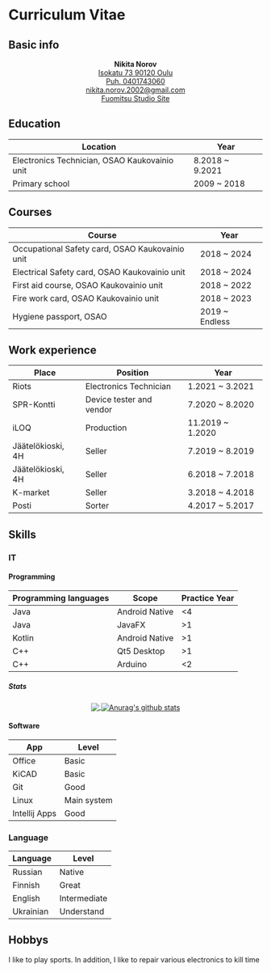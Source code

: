 # Curriculum Vitae

## Basic info

<div align="center">
    <b>Nikita Norov</b>
    <br><a href="https://www.google.com/maps/place/Isokatu+73,+90120+Oulu">Isokatu 73 90120 Oulu</a>
    <br><a href="tel:+358401743060">Puh. 0401743060</a>
    <br><a href="mailto:nikita.norov.2002@gmail.com">nikita.norov.2002@gmail.com</a>
    <br><a href="https://fstudio.dev">Fuomitsu Studio Site</a>
</div>

## Education

<div align="center">
  <table>
    <thead>
      <tr>
        <th>Location</th>
        <th>Year</th>
      </tr>
   </thead>
   <tbody>
    <tr>
      <td>Electronics Technician, OSAO Kaukovainio unit</td>
      <td>8.2018 ~ 9.2021</td>
     </tr>
     <tr>
       <td>Primary school</td>
       <td>2009 ~ 2018</td>
     </tr>
    </tbody>
  </table>
</div>

## Courses

<div align="center">
  <table>
    <thead>
      <tr>
        <th>Course</th>
        <th>Year</th>
      </tr>
   </thead>
   <tbody>
    <tr>
      <td>Occupational Safety card, OSAO Kaukovainio unit</td>
      <td>2018 ~ 2024</td>
     </tr>
     <tr>
       <td>Electrical Safety card, OSAO Kaukovainio unit</td>
       <td>2018 ~ 2024</td>
     </tr>
     <tr>
       <td>First aid course, OSAO Kaukovainio unit</td>
       <td>2018 ~ 2022</td>
     </tr>
     <tr>
       <td>Fire work card, OSAO Kaukovainio unit</td>
       <td>2018 ~ 2023</td>
     </tr>
     <tr>
       <td>Hygiene passport, OSAO</td>
       <td>2019 ~ Endless</td>
     </tr>
    </tbody>
  </table>
</div>

## Work experience

<div align="center">
  <table>
    <thead>
      <tr>
        <th>Place</th>
        <th>Position</th>
        <th>Year</th>
      </tr>
   </thead>
   <tbody>
    <tr>
      <td>Riots</td>
      <td>Electronics Technician</td>
      <td>1.2021 ~ 3.2021</td>
     </tr>
     <tr>
       <td>SPR-Kontti</td>
       <td>Device tester and vendor</td>
       <td>7.2020 ~ 8.2020</td>
     </tr>
     <tr>
       <td>iLOQ</td>
       <td>Production</td>
       <td>11.2019 ~ 1.2020</td>
     </tr>
     <tr>
       <td>Jäätelökioski, 4H</td>
       <td>Seller</td>
       <td>7.2019 ~ 8.2019</td>
     </tr>
     <tr>
       <td>Jäätelökioski, 4H</td>
       <td>Seller</td>
       <td>6.2018 ~ 7.2018</td>
     </tr>
     <tr>
       <td>K-market</td>
       <td>Seller</td>
       <td>3.2018 ~ 4.2018</td>
     </tr>
     <tr>
       <td>Posti</td>
       <td>Sorter</td>
       <td>4.2017 ~ 5.2017</td>
     </tr>
    </tbody>
  </table>
</div>

## Skills

### IT

#### Programming

<div align="center">
  <table>
    <thead>
      <tr>
        <th>Programming languages</th>
        <th>Scope</th>
        <th>Practice Year</th>
      </tr>
   </thead>
   <tbody>
    <tr>
      <td>Java</td>
      <td>Android Native</td>
      <td><4</td>
     </tr>
    <tr>
      <td>Java</td>
      <td>JavaFX</td>
      <td>>1</td>
     </tr>
     <tr>
       <td>Kotlin</td>
       <td>Android Native</td>
       <td>>1</td>
     </tr>
     <tr>
       <td>C++</td>
       <td>Qt5 Desktop</td>
       <td>>1</td>
     </tr>
     <tr>
       <td>C++</td>
       <td>Arduino</td>
       <td><2</td>
     </tr>
    </tbody>
  </table>
</div>

##### Stats
<div align="center">
  <a href="https://github.com/syorito-hatsuki">
    <img align="center" src="https://github-readme-stats.anuraghazra1.vercel.app/api?username=syorito-hatsuki&show_icons=true&include_all_commits=true&theme=vue"/>
  </a>
  <a href="https://github.com/syorito-hatsuki">
    <img align="center" src="https://github-readme-stats.vercel.app/api/top-langs/?username=syorito-hatsuki&include_all_commits=true&theme=vue" alt="Anurag's github stats" />
  </a>
</div>

#### Software

<div align="center">
  <table>
    <thead>
      <tr>
        <th>App</th>
        <th>Level</th>
      </tr>
   </thead>
   <tbody>
    <tr>
      <td>Office</td>
      <td>Basic</td>
     </tr>
     <tr>
       <td>KiCAD</td>
       <td>Basic</td>
     </tr>
     <tr>
       <td>Git</td>
       <td>Good</td>
     </tr>
     <tr>
       <td>Linux</td>
       <td>Main system</td>
     </tr>
     <tr>
       <td>Intellij Apps</td>
       <td>Good</td>
     </tr>
    </tbody>
  </table>
</div>

### Language

<div align="center">
  <table>
    <thead>
      <tr>
        <th>Language</th>
        <th>Level</th>
      </tr>
   </thead>
   <tbody>
    <tr>
      <td>Russian</td>
      <td>Native</td>
     </tr>
     <tr>
       <td>Finnish</td>
       <td>Great</td>
     </tr>
     <tr>
       <td>English</td>
       <td>Intermediate</td>
     </tr>
     <tr>
       <td>Ukrainian</td>
       <td>Understand</td>
     </tr>
    </tbody>
  </table>
</div>

## Hobbys
I like to play sports. In addition, I like to repair various electronics to kill time
